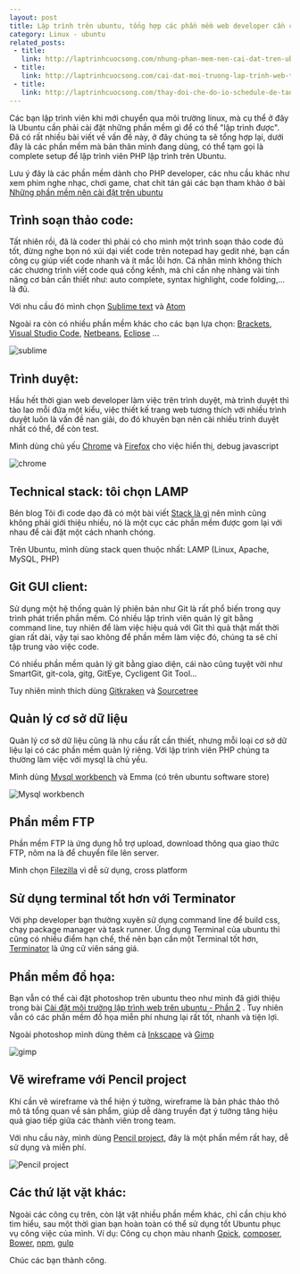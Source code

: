 ```yaml
---
layout: post
title: Lập trình trên ubuntu, tổng hợp các phần mềm web developer cần cài đặt
category: Linux - ubuntu
related_posts:
 - title: 
   link: http://laptrinhcuocsong.com/nhung-phan-mem-nen-cai-dat-tren-ubuntu.html
 - title: 
   link: http://laptrinhcuocsong.com/cai-dat-moi-truong-lap-trinh-web-tren-ubuntu-phan-1.html
 - title: 
   link: http://laptrinhcuocsong.com/thay-doi-che-do-io-schedule-de-tang-toc-ubuntu.html
---
```

Các bạn lập trình viên khi mới chuyển qua môi trường linux, mà cụ thể ở đây là Ubuntu cần phải cài đặt những phần mềm gì để có thể "lập trình được". Đã có rất nhiều bài viết về vấn đề này, ở đây chúng ta sẽ tổng hợp lại, dưới đây là các phần mềm mà bản thân mình đang dùng, có thể tạm gọi là complete setup để lập trình viên PHP lập trình trên Ubuntu.

Lưu ý đây là các phần mềm dành cho PHP developer, các nhu cầu khác như xem phim nghe nhạc, chơi game, chat chit tán gái các bạn tham khảo ở bài [Những phần mềm nên cài đặt trên ubuntu](http://laptrinhcuocsong.com/nhung-phan-mem-nen-cai-dat-tren-ubuntu.html)

## Trình soạn thảo code:

Tất nhiên rồi, đã là coder thì phải có cho mình một trình soạn thảo code đủ tốt, đừng nghe bọn nó xúi dại viết code trên notepad hay gedit nhé, bạn cần công cụ giúp viết code nhanh và ít mắc lỗi hơn. Cá nhân mình không thích các chương trình viết code quá cồng kềnh, mà chỉ cần nhẹ nhàng vài tính năng cơ bản cần thiết như: auto complete, syntax highlight, code folding,... là đủ.

Với nhu cầu đó mình chọn [Sublime text](http://www.sublimetext.com/) và [Atom](https://atom.io/)

Ngoài ra còn có nhiều phần mềm khác cho các bạn lựa chọn: [Brackets](http://brackets.io/), [Visual Studio Code](https://code.visualstudio.com/), [Netbeans](https://netbeans.org/), [Eclipse](https://www.eclipse.org/) ...

![sublime](http://laptrinhcuocsong.com/images/vn-ime.png)

## Trình duyệt:

Hầu hết thời gian web developer làm việc trên trình duyệt, mà trình duyệt thì tào lao mỗi đứa một kiểu, việc thiết kế trang web tương thích với nhiều trình duyệt luôn là vấn đề nan giải, do đó khuyên bạn nên cài nhiều trình duyệt nhất có thể, để còn test.

Mình dùng chủ yếu [Chrome](https://www.google.com/intl/vi_vn/chrome/browser/desktop/index.html) và [Firefox](https://www.mozilla.org/vi/firefox/new/) cho việc hiển thị, debug javascript

![chrome](http://laptrinhcuocsong.com/images/google-chrome-ubuntu.png)

## Technical stack: tôi chọn LAMP

Bên blog Tôi đi code dạo đã có một bài viết [Stack là gì](https://toidicodedao.com/2017/05/23/giai-thich-technical-stack-la-gi/) nên mình cũng không phải giới thiệu nhiều, nó là một cục các phần mềm được gom lại với nhau để cài đặt một cách nhanh chóng.

Trên Ubuntu, mình dùng stack quen thuộc nhất: LAMP (Linux, Apache, MySQL, PHP)

## Git GUI client:

Sử dụng một hệ thống quản lý phiên bản như Git là rất phổ biến trong quy trình phát triển phần mềm. Có nhiều lập trình viên quản lý git bằng command line, tuy nhiên để làm việc hiệu quả với Git thì quả thật mất thời gian rất dài, vậy tại sao không để phần mềm làm việc đó, chúng ta sẽ chỉ tập trung vào việc code.

Có nhiều phần mềm quản lý git bằng giao diện, cái nào cũng tuyệt vời như SmartGit, git-cola, gitg, GitEye, Cycligent Git Tool...

Tuy nhiên mình thích dùng [Gitkraken](https://www.gitkraken.com/) và [Sourcetree](https://www.sourcetreeapp.com/)

## Quản lý cơ sở dữ liệu

Quản lý cơ sở dữ liệu cũng là nhu cầu rất cần thiết, nhưng mỗi loại cơ sở dữ liệu lại có các phần mềm quản lý riêng. Với lập trình viên PHP chúng ta thường làm việc với mysql là chủ yếu.

Mình dùng [Mysql workbench](https://www.mysql.com/products/workbench/) và Emma (có trên ubuntu software store)

![Mysql workbench](http://laptrinhcuocsong.com/images/mysql-workbench.png)

## Phần mềm FTP

Phần mềm FTP là ứng dụng hỗ trợ upload, download thông qua giao thức FTP, nôm na là để chuyển file lên server.

Mình chọn [Filezilla](https://filezilla-project.org/) vì dễ sử dụng, cross platform

## Sử dụng terminal tốt hơn với Terminator

Với php developer bạn thường xuyên sử dụng command line để build css, chạy package manager và task runner. Ứng dụng Terminal của ubuntu thì cũng có nhiều điểm hạn chế, thế nên bạn cần một Terminal tốt hơn, [Terminator](https://viblo.asia/p/terminal-bot-te-nhat-va-de-su-dung-voi-terminator-va-zsh-tren-ubuntu-pDOKjkrXzPr) là ứng cử viên sáng giá.

## Phần mềm đồ họa:

Bạn vẫn có thể cài đặt photoshop trên ubuntu theo như mình đã giới thiệu trong bài [Cài đặt môi trường lập trình web trên ubuntu - Phần 2](http://laptrinhcuocsong.com/cai-dat-moi-truong-lap-trinh-web-tren-ubuntu-phan-2.html) . Tuy nhiên vẫn có các phần mềm đồ họa miễn phí nhưng lại rất tốt, nhanh và tiện lợi.

Ngoài photoshop mình dùng thêm cả [Inkscape](https://inkscape.org/) và [Gimp](https://www.gimp.org/)

![gimp](http://laptrinhcuocsong.com/images/gimp.png)

## Vẽ wireframe với Pencil project

Khi cần vẽ wireframe và thể hiện ý tưởng, wireframe là bản phác thảo thô mô tả tổng quan về sản phẩm, giúp dễ dàng truyền đạt ý tưởng tăng hiệu quả giao tiếp giữa các thành viên trong team.

Với nhu cầu này, mình dùng [Pencil project](https://pencil.evolus.vn/), đây là một phần mềm rất hay, dễ sử dụng và miễn phí.

![Pencil project](http://laptrinhcuocsong.com/images/pencil-project-wireframe.png)

## Các thứ lặt vặt khác:
Ngoài các công cụ trên, còn lặt vặt nhiều phần mềm khác, chỉ cần chịu khó tìm hiểu, sau một thời gian bạn hoàn toàn có thể sử dụng tốt Ubuntu phục vụ công việc của mình.
Ví dụ: Công cụ chọn màu nhanh [Gpick](http://www.gpick.org/), [composer](https://getcomposer.org/), [Bower](https://bower.io/), [npm](https://www.npmjs.com/), [gulp](https://gulpjs.com/)

Chúc các bạn thành công.
